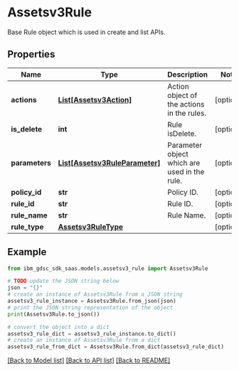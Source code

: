 # Assetsv3Rule

Base Rule object which is used in create and list APIs.

## Properties

Name | Type | Description | Notes
------------ | ------------- | ------------- | -------------
**actions** | [**List[Assetsv3Action]**](Assetsv3Action.md) | Action object of the actions in the rules. | [optional] 
**is_delete** | **int** | Rule isDelete. | [optional] 
**parameters** | [**List[Assetsv3RuleParameter]**](Assetsv3RuleParameter.md) | Parameter object which are used in the rule. | [optional] 
**policy_id** | **str** | Policy ID. | [optional] 
**rule_id** | **str** | Rule ID. | [optional] 
**rule_name** | **str** | Rule Name. | [optional] 
**rule_type** | [**Assetsv3RuleType**](Assetsv3RuleType.md) |  | [optional] 

## Example

```python
from ibm_gdsc_sdk_saas.models.assetsv3_rule import Assetsv3Rule

# TODO update the JSON string below
json = "{}"
# create an instance of Assetsv3Rule from a JSON string
assetsv3_rule_instance = Assetsv3Rule.from_json(json)
# print the JSON string representation of the object
print(Assetsv3Rule.to_json())

# convert the object into a dict
assetsv3_rule_dict = assetsv3_rule_instance.to_dict()
# create an instance of Assetsv3Rule from a dict
assetsv3_rule_from_dict = Assetsv3Rule.from_dict(assetsv3_rule_dict)
```
[[Back to Model list]](../README.md#documentation-for-models) [[Back to API list]](../README.md#documentation-for-api-endpoints) [[Back to README]](../README.md)


